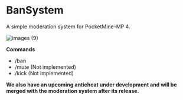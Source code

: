 # BanSystem
A simple moderation system for PocketMine-MP 4.

![images (9)](https://github.com/ClydeplayzYT590/BanSystem/assets/86055764/6f0726e4-b35c-4e57-bc7d-a26aaccfff68)


**Commands**

- /ban 
- /mute (Not implemented)
- /kick (Not implemented)

**We also have an upcoming anticheat under development and will be merged with the moderation system after its release.**
 
